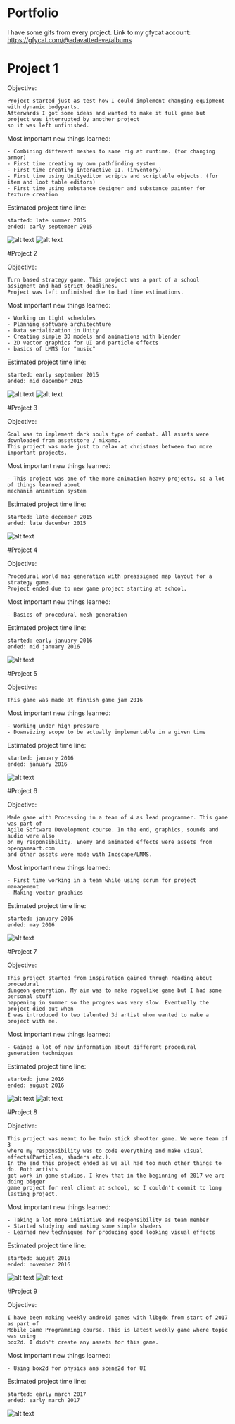 # Portfolio
I have some gifs from every project. Link to my gfycat account: https://gfycat.com/@adavattedeve/albums

# Project 1

Objective:

    Project started just as test how I could implement changing equipment with dynamic bodyparts.
    Afterwards I got some ideas and wanted to make it full game but project was interrupted by another project 
    so it was left unfinished.

Most important new things learned: 

    - Combining different meshes to same rig at runtime. (for changing armor)
    - First time creating my own pathfinding system
    - First time creating interactive UI. (inventory)
    - First time using Unityeditor scripts and scriptable objects. (for item and loot table editors)
    - First time using substance designer and substance painter for texture creation

Estimated project time line:

    started: late summer 2015
    ended: early september 2015

![alt text](https://github.com/adavattedeve/Portfolio/blob/master/1/Gifs/Gameplay.gif "Gameplay")
![alt text](https://github.com/adavattedeve/Portfolio/blob/master/1/Gifs/ItemEditor.gif "Itemeditor")

#Project 2

Objective:

    Turn based strategy game. This project was a part of a school assigment and had strict deadlines. 
    Project was left unfinished due to bad time estimations.

Most important new things learned: 

    - Working on tight schedules
    - Planning software architechture
    - Data serialization in Unity
    - Creating simple 3D models and animations with blender
    - 2D vector graphics for UI and particle effects
    - basics of LMMS for "music"

Estimated project time line:

    started: early september 2015
    ended: mid december 2015

![alt text](https://github.com/adavattedeve/Portfolio/blob/master/2/Gifs/Gameplay.gif "Gameplay")
![alt text](https://github.com/adavattedeve/Portfolio/blob/master/2/Gifs/Menu.gif "Menu")

#Project 3

Objective:

    Goal was to implement dark souls type of combat. All assets were downloaded from assetstore / mixamo.
    This project was made just to relax at christmas between two more important projects.

Most important new things learned: 

    - This project was one of the more animation heavy projects, so a lot of things learned about
    mechanim animation system

Estimated project time line:

    started: late december 2015
    ended: late december 2015

![alt text](https://github.com/adavattedeve/Portfolio/blob/master/3/Gifs/Gameplay.gif "Gameplay")

#Project 4

Objective:

    Procedural world map generation with preassigned map layout for a strategy game.
    Project ended due to new game project starting at school.

Most important new things learned: 

    - Basics of procedural mesh generation 

Estimated project time line:

    started: early january 2016
    ended: mid january 2016

![alt text](https://github.com/adavattedeve/Portfolio/blob/master/4/Gifs/MpasGenerated.gif "Gameplay")

#Project 5

Objective:

    This game was made at finnish game jam 2016

Most important new things learned: 

    - Working under high pressure
    - Downsizing scope to be actually implementable in a given time

Estimated project time line:

    started: january 2016
    ended: january 2016

![alt text](https://github.com/adavattedeve/Portfolio/blob/master/5/Gifs/Gameplay.gif "Gameplay")

#Project 6

Objective:

    Made game with Processing in a team of 4 as lead programmer. This game was part of 
    Agile Software Development course. In the end, graphics, sounds and audio were also 
    on my responsibility. Enemy and animated effects were assets from opengameart.com 
    and other assets were made with Incscape/LMMS.

Most important new things learned: 

    - First time working in a team while using scrum for project management
    - Making vector graphics

Estimated project time line:

    started: january 2016
    ended: may 2016

![alt text](https://github.com/adavattedeve/Portfolio/blob/master/6/Gifs/Gameplay.gif "Gameplay")

#Project 7

Objective:

    This project started from inspiration gained thrugh reading about procedural 
    dungeon generation. My aim was to make roguelike game but I had some personal stuff 
    happening in summer so the progres was very slow. Eventually the project died out when 
    I was introduced to two talented 3d artist whom wanted to make a project with me.

Most important new things learned: 

    - Gained a lot of new information about different procedural generation techniques

Estimated project time line:

    started: june 2016
    ended: august 2016

![alt text](https://github.com/adavattedeve/Portfolio/blob/master/7/Gifs/DungeonGeneration.gif "Gameplay")
![alt text](https://github.com/adavattedeve/Portfolio/blob/master/7/Gifs/DifferentResults.gif "Gameplay")

#Project 8

Objective:

    This project was meant to be twin stick shootter game. We were team of 3 
    where my responsibility was to code everything and make visual effects(Particles, shaders etc.).
    In the end this project ended as we all had too much other things to do. Both artists 
    got work in game studios. I knew that in the beginning of 2017 we are doing bigger 
    game project for real client at school, so I couldn't commit to long lasting project.

Most important new things learned: 

    - Taking a lot more initiative and responsibility as team member
    - Started studying and making some simple shaders
    - Learned new techniques for producing good looking visual effects

Estimated project time line:

    started: august 2016
    ended: november 2016

![alt text](https://github.com/adavattedeve/Portfolio/blob/master/8/Gifs/Gameplay.gif "Gameplay")
![alt text](https://github.com/adavattedeve/Portfolio/blob/master/8/Gifs/ExplosionFinal.gif "Gameplay")

#Project 9

Objective:

    I have been making weekly android games with libgdx from start of 2017 as part of 
    Mobile Game Programming course. This is latest weekly game where topic was using 
    box2d. I didn't create any assets for this game.

Most important new things learned: 

    - Using box2d for physics ans scene2d for UI

Estimated project time line:

    started: early march 2017
    ended: early march 2017
    
![alt text](https://github.com/adavattedeve/Portfolio/blob/master/9/Gifs/Gameplay.gif "Gameplay")

